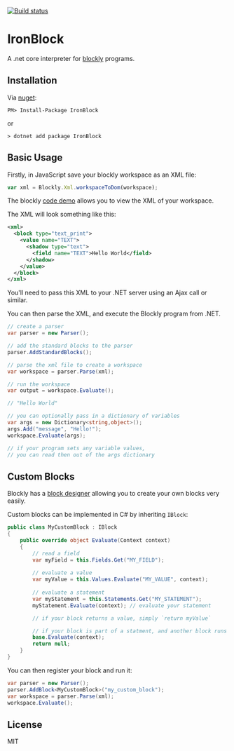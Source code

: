 [![Build status](https://ci.appveyor.com/api/projects/status/yk44w5v19lvq65lc/branch/master?svg=true)](https://ci.appveyor.com/project/richorama/ironblock/branch/master)

# IronBlock

A .net core interpreter for [blockly](https://developers.google.com/blockly) programs. 

## Installation

Via [nuget](https://www.nuget.org/packages/IronBlock):

```
PM> Install-Package IronBlock
```

or

```
> dotnet add package IronBlock
```

## Basic Usage

Firstly, in JavaScript save your blockly workspace as an XML file:

```js
var xml = Blockly.Xml.workspaceToDom(workspace);
```

The blockly [code demo](https://blockly-demo.appspot.com/static/demos/code/index.html) allows you to view the XML of your workspace.

The XML will look something like this:

```xml
<xml>
  <block type="text_print">
    <value name="TEXT">
      <shadow type="text">
        <field name="TEXT">Hello World</field>
      </shadow>
    </value>
  </block>
</xml>
```

You'll need to pass this XML to your .NET server using an Ajax call or similar.

You can then parse the XML, and execute the Blockly program from .NET.

```cs
// create a parser
var parser = new Parser();

// add the standard blocks to the parser
parser.AddStandardBlocks();

// parse the xml file to create a workspace
var workspace = parser.Parse(xml);

// run the workspace
var output = workspace.Evaluate();

// "Hello World"

// you can optionally pass in a dictionary of variables
var args = new Dictionary<string,object>();
args.Add("message", "Hello!");
workspace.Evaluate(args);

// if your program sets any variable values,
// you can read then out of the args dictionary 
```

## Custom Blocks

Blockly has a [block designer](https://blockly-demo.appspot.com/static/demos/blockfactory/index.html) allowing you to create your own blocks very easily.

Custom blocks can be implemented in C# by inheriting `IBlock`:

```cs
public class MyCustomBlock : IBlock
{
    public override object Evaluate(Context context)
    {
        // read a field
        var myField = this.Fields.Get("MY_FIELD");
        
        // evaluate a value
        var myValue = this.Values.Evaluate("MY_VALUE", context);
        
        // evaluate a statement
        var myStatement = this.Statements.Get("MY_STATEMENT");
        myStatement.Evaluate(context); // evaluate your statement

        // if your block returns a value, simply `return myValue`

        // if your block is part of a statment, and another block runs after it, call
        base.Evaluate(context);
        return null;
    }
}
```

You can then register your block and run it:

```cs
var parser = new Parser();
parser.AddBlock<MyCustomBlock>("my_custom_block");
var workspace = parser.Parse(xml);
workspace.Evaluate();
```

## License

MIT
